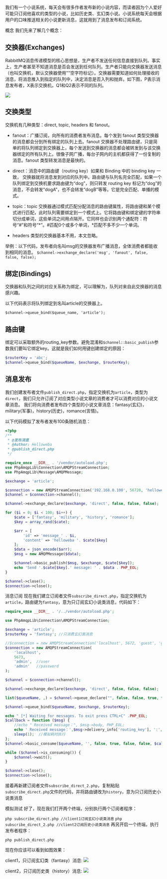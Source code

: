 我们有一个小说系统，每天会有很多作者发布新的小说内容，而读者因为个人爱好可能只订阅他喜欢的类型的小说，比如历史类、玄幻类小说。小说系统每天会根据用户的口味推送相关的小说更新消息，这就用到了消息发布和订阅系统。


概念
我们先来了解几个概念：

## 交换器(Exchanges)
RabbitMQ消息传递模型的核心思想是，生产者不发送任何信息直接到队列。事实上，生产者甚至不知道消息是否会发送到任何队列。生产者只能向交换器发送消息（也叫交换机，默认交换器使用""空字符标记）。交换器需要知道如何处理接收的消息，将消息推入到指定的队列中，决定消息是否入列和抛弃。如下图，P表示消息发布者，X表示交换机，Q1和Q2表示不同的队列。


![](https://www.helloweba.net/attachments/contimg/2020/rabbitmq_p.jpg)


## 交换类型
交换机有几种类型：direct, topic, headers 和 fanout。

* fanout：广播订阅，向所有的消费者发布消息。每个发到 fanout 类型交换器的消息都会分到所有绑定的队列上去。fanout 交换器不处理路由键，只是简单的将队列绑定到交换器上，每个发送到交换器的消息都会被转发到与该交换器绑定的所有队列上。很像子网广播，每台子网内的主机都获得了一份复制的消息。fanout 类型转发消息是最快的。

* direct：消息中的路由键（routing key）如果和 Binding 中的 binding key 一致， 交换器就将消息发到对应的队列中。路由键与队列名完全匹配，如果一个队列绑定到交换机要求路由键为“dog”，则只转发 routing key 标记为“dog”的消息，不会转发“dogA”，也不会转发“dogB”等等。它是完全匹配、单播的模式。

* topic：topic 交换器通过模式匹配分配消息的路由键属性，将路由键和某个模式进行匹配，此时队列需要绑定到一个模式上。它将路由键和绑定键的字符串切分成单词，这些单词之间用点隔开。它同样也会识别两个通配符：符号“#”和符号“*”。#匹配0个或多个单词，*匹配不多不少一个单词。

* headers 类型的交换器基本不用，本文忽略。

举例：以下代码，发布者向名叫msg的交换器发布广播消息，全体消费者都能收到相同的消息。
`$channel->exchange_declare('msg', 'fanout', false, false, false);`

## 绑定(Bindings)
交换器和队列之间的对应关系称为绑定，可以理解为，队列对来自此交换器的消息感兴趣。

以下代码表示将队列绑定到名叫article的交换器上。

`$channel->queue_bind($queue_name, 'article');`

## 路由键 
绑定可以采取额外的routing_key参数。避免混淆和`$channel::basic_publish`参数我们要叫它绑定key。这就是我们如何用键创建绑定的原因：
```php
$routerKey = 'abc';
$channel->queue_bind($queueName, $exchange, $routerKey);
```

## 消息发布
我们创建发布者文件`publish_direct.php`，指定交换机为`article`，类型为`direct`，我们只允许订阅了对应类型小说文章的消费者才可以消费对应的小说文章消息。
我们将向消费者发布四个类型的小说文章消息：fantasy(玄幻)，military(军事)，history(历史)，romance(言情)。

以下代码模拟了发布者发布100条随机消息：

```php
<?php
/**
 * @发布消息
 * @Author: Helloweba
 * @publish_direct.php
 */

require_once __DIR__ . '/vendor/autoload.php';
use PhpAmqpLib\Connection\AMQPStreamConnection;
use PhpAmqpLib\Message\AMQPMessage;

$exchange = 'article';

$connection = new AMQPStreamConnection('192.168.0.100', 56720, 'helloweba', 'helloweba', 'test');
$channel = $connection->channel();

$channel->exchange_declare($exchange, 'direct', false, false, false);

for ($i = 0; $i < 100; $i++) { 
    $cate = ['fantasy', 'military', 'history', 'romance'];
    $key = array_rand($cate);

    $arr = [
        'id' => 'message_' . $i,
        'content' => 'helloweba '. $cate[$key]
    ];
    $data = json_encode($arr);
    $msg = new AMQPMessage($data);

    $channel->basic_publish($msg, $exchange, $cate[$key]);
    echo 'Send '.$cate[$key].' message: ' . $data . PHP_EOL;
}

$channel->close();
$connection->close();
```

消息订阅
现在我们建立订阅者文件`subscribe_direct.php`，指定交换机为`article`，路由键为`fantasy`，意为只订阅玄幻小说类消息，代码如下：

```php
require_once __DIR__ . '/../vendor/autoload.php';

use PhpAmqpLib\Connection\AMQPStreamConnection;

$exchange = 'article';
$routerKey = 'fantasy'; //只消费玄幻类消息

//$connection = new AMQPStreamConnection('localhost', 5672, 'guest', 'guest');
$connection = new AMQPStreamConnection(
    'localhost',
    5673,
    'admin',  //user
    'admin'   //password
);

$channel = $connection->channel();

$channel->exchange_declare($exchange, 'direct', false, false, false);

list($queueName, ,) = $channel->queue_declare("", false, false, true, false);

$channel->queue_bind($queueName, $exchange, $routerKey);

echo " [*] Waiting for messages. To exit press CTRL+C" .PHP_EOL;
$callback = function ($msg) {
    //echo " Received message：", $msg->body, PHP_EOL;
    echo ' Received message：',$msg->delivery_info['routing_key'], ':', $msg->body, PHP_EOL;
    sleep(1);  //模拟耗时执行
};
$channel->basic_consume($queueName, '', false, true, false, false, $callback);

while ($channel->is_consuming()) {
    $channel->wait();
}

$channel->close();
$connection->close();

```

接着再新建订阅者文件`subscribe_direct_2.php`，复制粘贴`subscribe_direct.php`文件的代码，并将路由键改为`history`，意为只订阅历史小说类消息

模拟测试
好了，现在我们打开两个终端，分别执行两个订阅者程序：

`php subscribe_direct.php //client1订阅玄幻小说类消息`
`php subscribe_direct_2.php //client2订阅历史小说类消息`
再另开启一个终端，执行发布者程序：

`php publish_direct.php`

现在你应该可以看到如图效果：

client1，只订阅玄幻类（fantasy）消息:
![](https://www.helloweba.net/attachments/contimg/2020/rabbit_subscribe0.jpg)

client2，只订阅历史类（history）消息:
![](https://www.helloweba.net/attachments/contimg/2020/rabbit_subscribe1.jpg)
